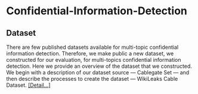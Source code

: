 # Confidential-Information-Detection

## Dataset
There are few published datasets available for multi-topic confidential information detection. Therefore, we make public a new dataset, we constructed for our evaluation, for multi-topics confidential information detection. Here we provide an overview of the dataset that we constructed. We begin with a description of our dataset source — Cablegate Set — and then describe the processes to create the dataset — WikiLeaks Cable Dataset. [[Detail...]](https://github.com/mhz2180572509 "WikiLeaks Cable Dataset")
